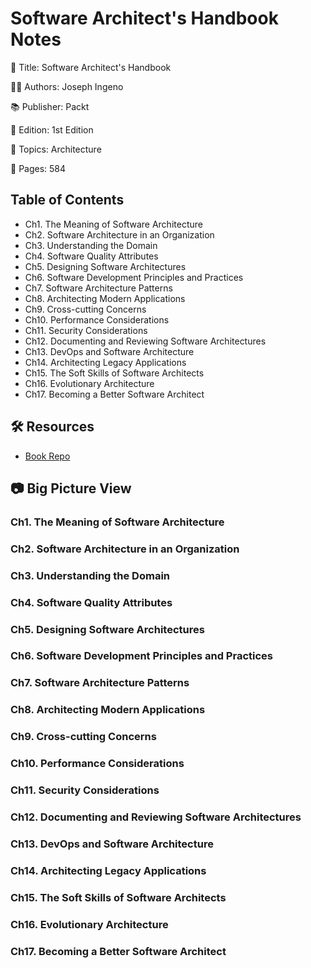 # Software Architect's Handbook Notes

📕 Title: Software Architect's Handbook

👨‍💻 Authors: Joseph Ingeno

📚 Publisher: Packt

🎯 Edition: 1st Edition

💾 Topics: Architecture

📄 Pages: 584

## Table of Contents

- Ch1. The Meaning of Software Architecture
- Ch2. Software Architecture in an Organization
- Ch3. Understanding the Domain
- Ch4. Software Quality Attributes
- Ch5. Designing Software Architectures
- Ch6. Software Development Principles and Practices
- Ch7. Software Architecture Patterns
- Ch8. Architecting Modern Applications
- Ch9. Cross-cutting Concerns
- Ch10. Performance Considerations
- Ch11. Security Considerations
- Ch12. Documenting and Reviewing Software Architectures
- Ch13. DevOps and Software Architecture
- Ch14. Architecting Legacy Applications
- Ch15. The Soft Skills of Software Architects
- Ch16. Evolutionary Architecture
- Ch17. Becoming a Better Software Architect


## 🛠️ Resources

- [Book Repo]()

## 📷 Big Picture View

### Ch1. The Meaning of Software Architecture
### Ch2. Software Architecture in an Organization
### Ch3. Understanding the Domain
### Ch4. Software Quality Attributes
### Ch5. Designing Software Architectures
### Ch6. Software Development Principles and Practices
### Ch7. Software Architecture Patterns
### Ch8. Architecting Modern Applications
### Ch9. Cross-cutting Concerns
### Ch10. Performance Considerations
### Ch11. Security Considerations
### Ch12. Documenting and Reviewing Software Architectures
### Ch13. DevOps and Software Architecture
### Ch14. Architecting Legacy Applications
### Ch15. The Soft Skills of Software Architects
### Ch16. Evolutionary Architecture
### Ch17. Becoming a Better Software Architect
